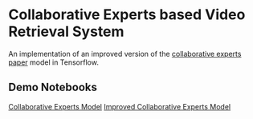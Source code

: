 # Collaborative Experts based Video Retrieval System

An implementation of an improved version of the [collaborative
experts paper](https://www.robots.ox.ac.uk/~vgg/research/collaborative-experts/)
model in Tensorflow.

## Demo Notebooks
[Collaborative Experts Model](https://github.com/googleinterns/via-content-understanding/blob/master/videoretrieval/Demo%20notebook%20GPT-1.ipynb)
[Improved Collaborative Experts Model](https://github.com/googleinterns/via-content-understanding/blob/master/videoretrieval/Demo%20notebook%20BERT.ipynb)